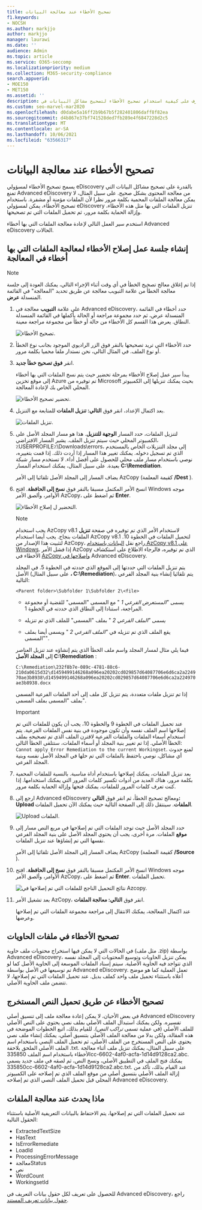 ```yaml
---
title: تصحيح الأخطاء عند معالجة البيانات
f1.keywords:
- NOCSH
ms.author: markjjo
author: markjjo
manager: laurawi
ms.date: ''
audience: Admin
ms.topic: article
ms.service: O365-seccomp
ms.localizationpriority: medium
ms.collection: M365-security-compliance
search.appverid:
- MOE150
- MET150
ms.assetid: ''
description: تعرف على كيفية استخدام تصحيح الأخطاء لتصحيح مشاكل البيانات في Advanced eDiscovery التي قد تمنع المعالجة الصحيحة للمحتوى.
ms.custom: seo-marvel-mar2020
ms.openlocfilehash: d0dabe5a16ff2b9b67b5f282401806daff8f82ea
ms.sourcegitcommit: d4b867e37bf741528ded7fb289e4f6847228d2c5
ms.translationtype: MT
ms.contentlocale: ar-SA
ms.lasthandoff: 10/06/2021
ms.locfileid: "63566317"
---
```

# <a name="error-remediation-when-processing-data"></a>تصحيح الأخطاء عند معالجة البيانات

يسمح تصحيح الأخطاء لمسؤولي eDiscovery بالقدرة على تصحيح مشاكل البيانات التي تمنع Advanced eDiscovery من معالجة المحتوى بشكل صحيح. على سبيل المثال، لا يمكن معالجة الملفات المحمية بكلمة مرور نظرا لأن الملفات مؤمنة أو مشفرة. باستخدام تصحيح الأخطاء، يمكن لمسؤولي eDiscovery تنزيل الملفات التي بها مثل هذه الأخطاء، وإزالة الحماية بكلمة مرور، ثم تحميل الملفات التي تم تصحيحها.

استخدم سير العمل التالي لإعادة معالجة الملفات التي بها أخطاء Advanced eDiscovery الحالات.

## <a name="create-an-error-remediation-session-to-remediate-files-with-processing-errors"></a>إنشاء جلسة عمل إصلاح الأخطاء لمعالجة الملفات التي بها أخطاء في المعالجة

> [!NOTE]
> إذا تم إغلاق معالج تصحيح الخطأ في أي وقت أثناء الإجراء التالي، يمكنك العودة إلى جلسة معالجة الخطأ من علامة التبويب معالجة عن طريق تحديد "المعالجة" في  القائمة المنسدلة **عرض**.

1. على علامة **التبويب** معالجة في Advanced eDiscovery، حدد أخطاء في القائمة المنسدلة  عرض، ثم حدد  مجموعة مراجعة أو الحالة بأكملها في القائمة المنسدلة النطاق. يعرض هذا القسم كل الأخطاء من حالة أو خطأ من مجموعة مراجعة معينة.

   ![تصحيح الأخطاء.](../media/8c2faf1a-834b-44fc-b418-6a18aed8b81a.png)

2. حدد الأخطاء التي تريد تصحيحها بالنقر فوق الزر الراديوي الموجود بجانب نوع الخطأ أو نوع الملف.  في المثال التالي، نحن نستدار ملفا محميا بكلمة مرور.

3. انقر **فوق تصحيح خطأ جديد**.

    يبدأ سير عمل إصلاح الأخطاء بمرحلة تحضير حيث يتم نسخ الملفات التي بها أخطاء إلى موقع تخزين Azure تم توفيره من Microsoft بحيث يمكنك تنزيلها إلى الكمبيوتر المحلي الخاص بك لإعادة المعالجة.

    ![تحضير تصحيح الأخطاء.](../media/390572ec-7012-47c4-a6b6-4cbb5649e8a8.png)

4. بعد اكتمال الإعداد، انقر فوق **التالي: تنزيل الملفات** للمتابعة مع التنزيل.

    ![تنزيل الملفات.](../media/6ac04b09-8e13-414a-9e24-7c75ba586363.png)

5. لتنزيل الملفات، حدد المسار **الوجهة للتنزيل**. هذا هو مسار المجلد الأصل على الكمبيوتر المحلي حيث سيتم تنزيل الملف.  يشير المسار الافتراضي، ٪USERPROFILE٪\Downloads\errors، إلى مجلد التنزيلات الخاص بالمستخدم الذي تم تسجيل دخوله. يمكنك تغيير هذا المسار إذا أردت ذلك. إذا قمت بتغييره، نوصي باستخدام مسار ملف محلي للحصول على أفضل أداء. لا تستخدم مسار شبكة بعيدة. على سبيل المثال، يمكنك استخدام المسار **C:\Remediation**.

   يضاف المسار إلى المجلد الأصل تلقائيا إلى الأمر AzCopy (كقيمة المعلمة **/Dest** ).

6. انسخ الأمر المكتمل مسبقا بالنقر فوق **نسخ إلى الحافظة**. افتح Windows موجه الأوامر، وألصق الأمر AzCopy، ثم اضغط على **Enter**.

    ![التحضير ل إصلاح الأخطاء.](../media/f364ab4d-31c5-4375-b69f-650f694a2f69.png)

    > [!NOTE]
    > يجب استخدام AzCopy v8.1 لاستخدام الأمر الذي تم توفيره في صفحة **تنزيل** الملفات بنجاح. يجب أيضا استخدام AzCopy v8.1 لتحميل الملفات في الخطوة 10. لتثبيت هذا الإصدار من AzCopy، راجع نقل [البيانات باستخدام AzCopy v8.1 على Windows](/previous-versions/azure/storage/storage-use-azcopy). إذا فشل الأمر AzCopy الذي تم توفيره، فالرجاء الاطلاع على استكشاف الأخطاء في [AzCopy وإصلاحها في](troubleshooting-azcopy.md) Advanced eDiscovery.

    يتم تنزيل الملفات التي حددتها إلى الموقع الذي حددته في الخطوة 5. في المجلد الأصل (على سبيل المثال **، C:\Remediation**)، يتم تلقائيا إنشاء بنية المجلد الفرعي التالية:

    `<Parent folder>\Subfolder 1\Subfolder 2\<file>`

    - *يسمى "المستعرض الفرعي 1* " مع المسمى "المسمى" للقضية أو مجموعة المراجعة، استنادا إلى النطاق الذي حددته في الخطوة 1.

    - *يسمى "الملف الفرعي 2* " بملف "المسمى" للملف الذي تم تنزيله

    - يقع الملف الذي تم تنزيله في *"الملف الفرعي 2* " ويسمى أيضا بملف "المسمى".

    فيما يلي مثال لمسار المجلد واسم ملف الخطأ الذي يتم إنشاؤه عند تنزيل العناصر إلى **المجلد الأصل C:\Remediation** :

    `C:\Remediation\232f8b7e-089c-4781-88c6-210da0615d32\d1459499146268a096ea20202cd029857d64087706e6d6ca2a224970ae3b8938\d1459499146268a096ea20202cd029857d64087706e6d6ca2a224970ae3b8938.docx`

    إذا تم تنزيل ملفات متعددة، يتم تنزيل كل ملف إلى أحد الملفات الفرعية المسمى بملف "المسمى بملف المسمى".

    > [!IMPORTANT]
    > عند تحميل الملفات في الخطوة 9 والخطوة 10، يجب أن يكون للملفات التي تم إصلاحها اسم الملف نفسه وأن تكون موجودة في بنية نفس الملفات الفرعية. يتم استخدام أسماء الملفات والملفات الفرعية لاقترن الملف الذي تم تصحيحه بملف الخطأ الأصلي. إذا تم تغيير بنية المجلد أو أسماء الملفات، ستتلقى الخطأ التالي: `Cannot apply Error Remediation to the current Workingset`. لمنع حدوث أي مشاكل، نوصي باحتفظ بالملفات التي تم حلها في المجلد الأصل نفسه وبنية المجلد الفرعي.

7. بعد تنزيل الملفات، يمكنك إصلاحها باستخدام أداة مناسبة. بالنسبة للملفات المحمية بكلمة مرور، هناك العديد من أدوات تكسير كلمات المرور التي يمكنك استخدامها. إذا كنت تعرف كلمات المرور للملفات، يمكنك فتحها وإزالة الحماية بكلمة مرور.

8. ارجع إلى Advanced eDiscovery ومعالج تصحيح الخطأ، ثم انقر فوق **التالي: Upload الملفات**.  سينتقل ذلك إلى الصفحة التالية حيث يمكنك الآن تحميل الملفات.

    ![Upload الملفات.](../media/af3d8617-1bab-4ecd-8de0-22e53acba240.png)

9. حدد المجلد الأصل حيث توجد الملفات التي تم إصلاحها في مربع النص مسار إلى **موقع** الملفات. مرة أخرى، يجب أن يحتوي المجلد الأصل على بنية المجلد الفرعي نفسها التي تم إنشاؤها عند تنزيل الملفات.

    يضاف المسار إلى المجلد الأصل تلقائيا إلى الأمر AzCopy (كقيمة المعلمة **/Source** ).

10. انسخ الأمر المكتمل مسبقا بالنقر فوق **نسخ إلى الحافظة**. افتح Windows موجه الأوامر، وألصق الأمر AzCopy، ثم اضغط على **Enter**. تحميل الملفات.

    ![نتائج التحميل الناجح للملفات التي تم إصلاحها في Azcopy.](../media/ff2ff691-629f-4065-9b37-5333f937daf6.png)

11. بعد تشغيل الأمر AzCopy، انقر فوق **التالي: معالجة الملفات**.

    عند اكتمال المعالجة، يمكنك الانتقال إلى مراجعة مجموعة الملفات التي تم إصلاحها وعرضها.

## <a name="remediating-errors-in-container-files"></a>تصحيح الأخطاء في ملفات الحاويات

في الحالات التي لا يمكن فيها استخراج محتويات ملف حاوية (مثل ملف .zip) بواسطة Advanced eDiscovery، يمكن تنزيل الحاويات وتوسيع المحتويات إلى المجلد نفسه الذي تتواجد فيه الحاوية الأصلية. سيتم إسناد الملفات الموسعة إلى الحاوية الأصل كما لو تم توسيعها في الأصل بواسطة Advanced eDiscovery. تعمل العملية كما هو موضح أعلاه باستثناء تحميل ملف واحد كملف بديل.  عند تحميل الملفات التي تم إصلاحها، لا تتضمن ملف الحاوية الأصلي.

## <a name="remediating-errors-by-uploading-the-extracted-text"></a>تصحيح الأخطاء عن طريق تحميل النص المستخرج

في بعض الأحيان، لا يمكن إعادة معالجة ملف إلى تنسيق أصلي Advanced eDiscovery تفسيره. ولكن يمكنك استبدال الملف الأصلي بملف نصي يحتوي على النص الأصلي للملف الأصلي (في عملية تسمى *تراكب النص*). للقيام بذلك، اتبع الخطوات الموضحة في هذه المقالة، ولكن بدلا من معالجة الملف الأصلي بتنسيق أصلي، يمكنك إنشاء ملف نصي يحتوي على النص المستخرج من الملف الأصلي، ثم تحميل الملف النصي باستخدام اسم الملف الأصلي الملحق بلاحقة .txt. على سبيل المثال، يمكنك تنزيل ملف أثناء معالجة الأخطاء باستخدام اسم الملف 335850cc-6602-4af0-acfa-1d14d9128ca2.abc. يمكنك فتح الملف في التطبيق الأصلي، ونسخ النص، ثم لصقه في ملف جديد يسمى 335850cc-6602-4af0-acfa-1d14d9128ca2.abc.txt. عند القيام بذلك، تأكد من إزالة الملف الأصلي بتنسيق أصلي من موقع الملف الذي تم إصلاحه على الكمبيوتر المحلي قبل تحميل الملف النصي الذي تم إصلاحه Advanced eDiscovery.

## <a name="what-happens-when-files-are-remediated"></a>ماذا يحدث عند معالجة الملفات

عند تحميل الملفات التي تم إصلاحها، يتم الاحتفاظ بالبيانات التعريفية الأصلية باستثناء الحقول التالية:

- ExtractedTextSize
- HasText
- IsErrorRemediate
- LoadId
- ProcessingErrorMessage
- معالجةStatus
- نص
- WordCount
- WorkingsetId

للحصول على تعريف لكل حقول بيانات التعريف في Advanced eDiscovery، راجع [حقول بيانات تعريف المستند](document-metadata-fields-in-advanced-ediscovery.md).